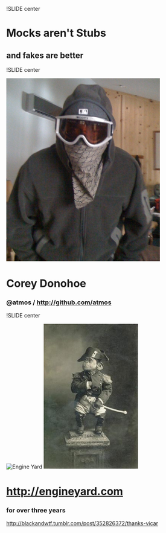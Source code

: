 !SLIDE center
# Mocks aren't Stubs
## and fakes are better ##

!SLIDE center

![It's me!](me.jpg "It's Me!")
# Corey Donohoe #
### @atmos / http://github.com/atmos ###

!SLIDE center

![Engine Yard](ey.jpg "Engine Yard")
![San Francisco](monkey.jpg "San Francisco")
# http://engineyard.com #
### for over three years ###
http://blackandwtf.tumblr.com/post/352826372/thanks-vicar
